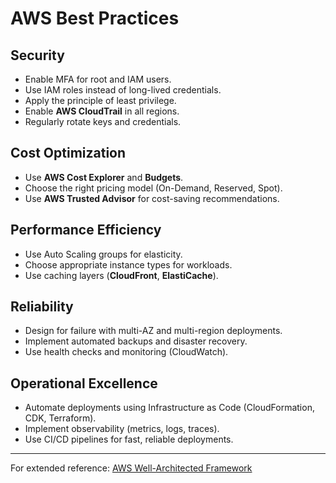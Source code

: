 # AWS Best Practices

## Security
- Enable MFA for root and IAM users.
- Use IAM roles instead of long-lived credentials.
- Apply the principle of least privilege.
- Enable **AWS CloudTrail** in all regions.
- Regularly rotate keys and credentials.

## Cost Optimization
- Use **AWS Cost Explorer** and **Budgets**.
- Choose the right pricing model (On-Demand, Reserved, Spot).
- Use **AWS Trusted Advisor** for cost-saving recommendations.

## Performance Efficiency
- Use Auto Scaling groups for elasticity.
- Choose appropriate instance types for workloads.
- Use caching layers (**CloudFront**, **ElastiCache**).

## Reliability
- Design for failure with multi-AZ and multi-region deployments.
- Implement automated backups and disaster recovery.
- Use health checks and monitoring (CloudWatch).

## Operational Excellence
- Automate deployments using Infrastructure as Code (CloudFormation, CDK, Terraform).
- Implement observability (metrics, logs, traces).
- Use CI/CD pipelines for fast, reliable deployments.

---

For extended reference: [AWS Well-Architected Framework](https://aws.amazon.com/architecture/well-architected/)
